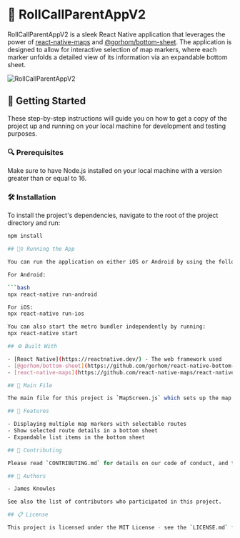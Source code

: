 # 📍 RollCallParentAppV2

RollCallParentAppV2 is a sleek React Native application that leverages the power of [react-native-maps](https://github.com/react-native-maps/react-native-maps) and [@gorhom/bottom-sheet](https://github.com/gorhom/react-native-bottom-sheet). The application is designed to allow for interactive selection of map markers, where each marker unfolds a detailed view of its information via an expandable bottom sheet.

![RollCallParentAppV2](https://source.unsplash.com/600x300?map)

## 🚀 Getting Started

These step-by-step instructions will guide you on how to get a copy of the project up and running on your local machine for development and testing purposes.

### 🔍 Prerequisites

Make sure to have Node.js installed on your local machine with a version greater than or equal to 16.

### 🛠️ Installation

To install the project's dependencies, navigate to the root of the project directory and run:

````bash
npm install

## 🏃‍♀️ Running the App

You can run the application on either iOS or Android by using the following commands:

For Android:

```bash
npx react-native run-android

For iOS:
npx react-native run-ios

You can also start the metro bundler independently by running:
npx react-native start

## ⚙️ Built With

- [React Native](https://reactnative.dev/) - The web framework used
- [@gorhom/bottom-sheet](https://github.com/gorhom/react-native-bottom-sheet) - Provides an interactive bottom sheet view
- [react-native-maps](https://github.com/react-native-maps/react-native-maps) - Used to create map views with markers

## 📁 Main File

The main file for this project is `MapScreen.js` which sets up the map and the bottom sheet.

## 🌟 Features

- Displaying multiple map markers with selectable routes
- Show selected route details in a bottom sheet
- Expandable list items in the bottom sheet

## 👥 Contributing

Please read `CONTRIBUTING.md` for details on our code of conduct, and the process for submitting pull requests to us.

## 📜 Authors

- James Knowles

See also the list of contributors who participated in this project.

## 📋 License

This project is licensed under the MIT License - see the `LICENSE.md` file for details


````
